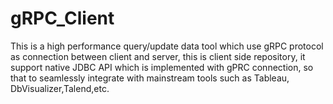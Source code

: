 # gRPC_Client
This is a high performance query/update data tool which use gRPC protocol as connection between client and server, this is client side repository, it support native JDBC API which is implemented with gPRC connection, so that to seamlessly integrate with mainstream tools such as Tableau, DbVisualizer,Talend,etc. 
